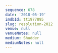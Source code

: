 ```yaml
---
sequence: 678
date: '2018-05-19'
imdbId: tt1977895
slug: resolution-2012
venue: null
venueNotes: null
medium: Shudder
mediumNotes: null
---
```


